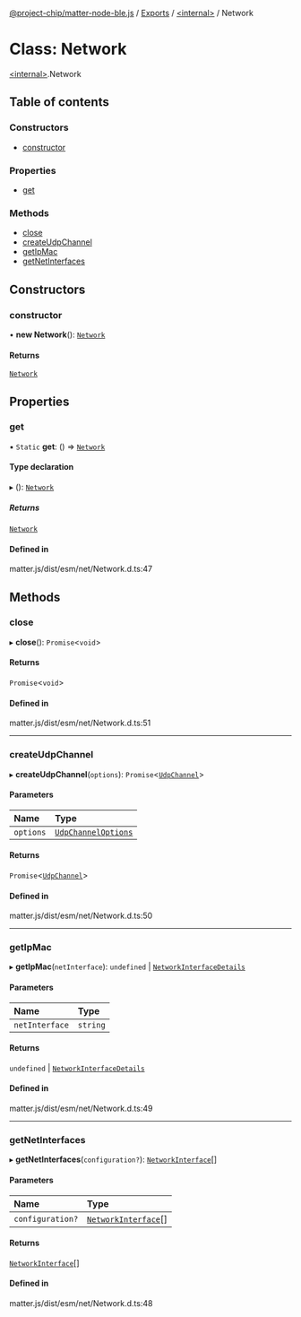 [@project-chip/matter-node-ble.js](../README.md) / [Exports](../modules.md) / [\<internal\>](../modules/internal_.md) / Network

# Class: Network

[\<internal\>](../modules/internal_.md).Network

## Table of contents

### Constructors

- [constructor](internal_.Network.md#constructor)

### Properties

- [get](internal_.Network.md#get)

### Methods

- [close](internal_.Network.md#close)
- [createUdpChannel](internal_.Network.md#createudpchannel)
- [getIpMac](internal_.Network.md#getipmac)
- [getNetInterfaces](internal_.Network.md#getnetinterfaces)

## Constructors

### constructor

• **new Network**(): [`Network`](internal_.Network.md)

#### Returns

[`Network`](internal_.Network.md)

## Properties

### get

▪ `Static` **get**: () => [`Network`](internal_.Network.md)

#### Type declaration

▸ (): [`Network`](internal_.Network.md)

##### Returns

[`Network`](internal_.Network.md)

#### Defined in

matter.js/dist/esm/net/Network.d.ts:47

## Methods

### close

▸ **close**(): `Promise`\<`void`\>

#### Returns

`Promise`\<`void`\>

#### Defined in

matter.js/dist/esm/net/Network.d.ts:51

___

### createUdpChannel

▸ **createUdpChannel**(`options`): `Promise`\<[`UdpChannel`](../interfaces/internal_.UdpChannel.md)\>

#### Parameters

| Name | Type |
| :------ | :------ |
| `options` | [`UdpChannelOptions`](../interfaces/internal_.UdpChannelOptions.md) |

#### Returns

`Promise`\<[`UdpChannel`](../interfaces/internal_.UdpChannel.md)\>

#### Defined in

matter.js/dist/esm/net/Network.d.ts:50

___

### getIpMac

▸ **getIpMac**(`netInterface`): `undefined` \| [`NetworkInterfaceDetails`](../modules/internal_.md#networkinterfacedetails)

#### Parameters

| Name | Type |
| :------ | :------ |
| `netInterface` | `string` |

#### Returns

`undefined` \| [`NetworkInterfaceDetails`](../modules/internal_.md#networkinterfacedetails)

#### Defined in

matter.js/dist/esm/net/Network.d.ts:49

___

### getNetInterfaces

▸ **getNetInterfaces**(`configuration?`): [`NetworkInterface`](../modules/internal_.md#networkinterface)[]

#### Parameters

| Name | Type |
| :------ | :------ |
| `configuration?` | [`NetworkInterface`](../modules/internal_.md#networkinterface)[] |

#### Returns

[`NetworkInterface`](../modules/internal_.md#networkinterface)[]

#### Defined in

matter.js/dist/esm/net/Network.d.ts:48
